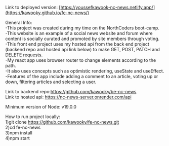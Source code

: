 Link to deployed version: [https://youssefkawook-nc-news.netlify.app/](https://kawooky.github.io/fe-nc-news/)


General Info:<br>
-This project was created during my time on the NorthCoders boot-camp.<br>
-This website is an example of a social news website and forum where content is socially curated and promoted by site members through voting.<br>
-This front end project uses my hosted api from the back end project (backend repo and hosted api link below) to make GET, POST, PATCH and DELETE requests.<br>
-My react app uses browser router to change elements according to the path.<br>
-It also uses concepts such as optimistic rendering, useState and useEffect.<br>
-Features of the app include adding a comment to an article, voting up or down, filtering articles and selecting a user.<br>


Link to backend repo:https://github.com/kawooky/be-nc-news<br>
Link to hosted api: https://nc-news-server.onrender.com/api

Minimum version of Node: v19.0.0

How to run project locally:<br>
1)git clone https://github.com/kawooky/fe-nc-news.git<br>
2)cd fe-nc-news<br>
3)npm install<br>
4)npm start<br>

